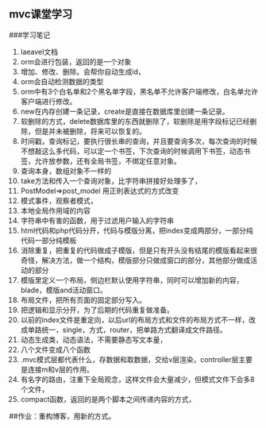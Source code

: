 mvc课堂学习
----------
###学习笔记


1. laeavel文档
2. orm会进行包装，返回的是一个对象
3. 增加、修改、删除。会帮你自动生成id，
4. orm会自动检测数据的类型
5. orm中有3个白名单和2个黑名单字段，黑名单不允许客户端修改，白名单允许客户端进行修改。
6. new在内存创建一条记录，create是直接在数据库里创建一条记录。
7. 软删除的方式，delete数据库里的东西就删除了，软删除是用字段标记已经删除，但是并未被删除，将来可以恢复的。
8. 时间戳，查询标记，要执行很长串的查询，并且要查询多次，每次查询的时候不想敲这么多代码，可以定一个书签，下次查询的时候调用下书签，动态书签，允许放参数，还有全局书签，不绑定任意对象。
9. 查询本身，数组对象不一样的
10. take方法和传入一个查询对象，比字符串拼接好处理多了，
11. PostModel=>post_model 用正則表达式的方式改变
12. 模式事件，观察者模式，
13. 本地全局作用域的内容
14. 字符串中有害的函数，用于过滤用户输入的字符串
15. html代码和php代码分开，代码与模版分离，把index变成两部分，一部分纯代码一部分纯模板
16. 消除重复，把重复的代码做成子模版，但是只有开头没有结尾的模版看起来很奇怪，解决方法，做一个结构，模版部分只做成窗口的部分，其他部分做成活动的部分
17. 模版里定义一个布局，侧边栏默认使用字符串，同时可以增加新的内容，blade，模版and活动窗口。
18. 布局文件，把所有页面的固定部分写入。
19. 把逻辑和显示分开，为了后期的代码重复做准备。
20. 以前的index文件是重定向，以后url的布局方式和文件的布局方式不一样，改成单路统一，single，方式，router，把单路方式翻译成文件路径。
21. 动态生成类，动态语法，不需要静态写文本量，
22. 八个文件变成八个函数
23. .mvc模式层都代表什么，存数据和取数据，交给v层渲染，controller层主要是连接m和v层的作用。
24. 有名字的路由，注重下全局观念，这样文件会大量减少，但模式文件下会多8个文件，
25. compact函数，返回的是两个脚本之间传递内容的方式，

##作业：重构博客，用新的方式。
